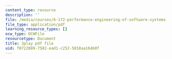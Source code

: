 ```yaml
---
content_type: resource
description: ''
file: /media/courses/6-172-performance-engineering-of-software-systems-fall-2018/f87228897582ead1c2525018aa164b0f_ZusiKXcz_ac.pdf
file_type: application/pdf
learning_resource_types: []
ocw_type: OCWFile
resourcetype: Document
title: 3play pdf file
uid: f8722889-7582-ead1-c252-5018aa164b0f
---
```


